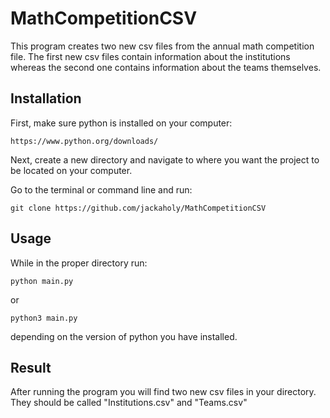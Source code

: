 # MathCompetitionCSV
This program creates two new csv files from the annual math competition file.
The first new csv files contain information about the institutions whereas the
second one contains information about the teams themselves.
## Installation
First, make sure python is installed on your computer:
```shell
https://www.python.org/downloads/
```
Next, create a new directory and navigate to where you want the project to be located on your computer.

Go to the terminal or command line and run:
```shell
git clone https://github.com/jackaholy/MathCompetitionCSV
```
## Usage
While in the proper directory run:
```shell
python main.py
```
or
```shell
python3 main.py
```
depending on the version of python you have installed.

## Result
After running the program you will find two new csv files in your directory.
They should be called "Institutions.csv" and "Teams.csv"
